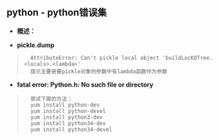 ## python - python错误集
- **概述：**
>
>
>

- **pickle.dump**
>       AttributeError: Can't pickle local object 'buildLocKDTree.<locals>.<lambda>'
>       提示主要是要pickle对象的参数中有lambda函数作为参数
>

- **fatal error: Python.h: No such file or directory**
>       尝试下面的方法：
>       yum install python-dev
>       yum install python-devel
>       yum install python3-dev
>       yum install python34-dev
>       yum install python34-devel
>
>
>
>
>
>
>
>
>
>
>
>
>
>
>
>
>
>
>
>
>
>
>
>
>
>
>
>
>
>
>
>

